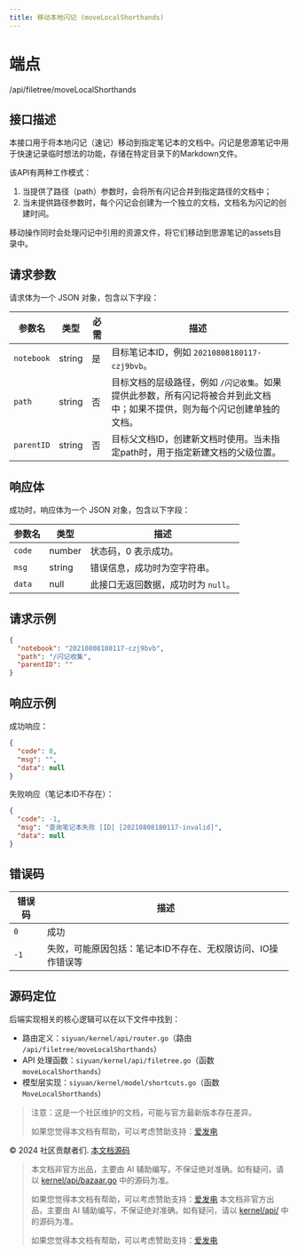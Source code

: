 ```yaml
---
title: 移动本地闪记 (moveLocalShorthands)
---
```

# 端点

/api/filetree/moveLocalShorthands

## 接口描述

本接口用于将本地闪记（速记）移动到指定笔记本的文档中。闪记是思源笔记中用于快速记录临时想法的功能，存储在特定目录下的Markdown文件。

该API有两种工作模式：

1.  当提供了路径（path）参数时，会将所有闪记合并到指定路径的文档中；
2.  当未提供路径参数时，每个闪记会创建为一个独立的文档，文档名为闪记的创建时间。

移动操作同时会处理闪记中引用的资源文件，将它们移动到思源笔记的assets目录中。

## 请求参数

请求体为一个 JSON 对象，包含以下字段：

| 参数名 | 类型 | 必需 | 描述 |
| --- | --- | --- | --- |
| `notebook` | string | 是 | 目标笔记本ID，例如 `20210808180117-czj9bvb`。 |
| `path` | string | 否 | 目标文档的层级路径，例如 `/闪记收集`。如果提供此参数，所有闪记将被合并到此文档中；如果不提供，则为每个闪记创建单独的文档。 |
| `parentID` | string | 否 | 目标父文档ID，创建新文档时使用。当未指定path时，用于指定新建文档的父级位置。 |

## 响应体

成功时，响应体为一个 JSON 对象，包含以下字段：

| 参数名 | 类型 | 描述 |
| --- | --- | --- |
| `code` | number | 状态码，0 表示成功。 |
| `msg` | string | 错误信息，成功时为空字符串。 |
| `data` | null | 此接口无返回数据，成功时为 `null`。 |

## 请求示例

```json
{
  "notebook": "20210808180117-czj9bvb",
  "path": "/闪记收集",
  "parentID": ""
}
```

## 响应示例

成功响应：

```json
{
  "code": 0,
  "msg": "",
  "data": null
}
```

失败响应（笔记本ID不存在）：

```json
{
  "code": -1,
  "msg": "查询笔记本失败 [ID] [20210808180117-invalid]",
  "data": null
}
```

## 错误码

| 错误码 | 描述 |
| --- | --- |
| `0` | 成功 |
| `-1` | 失败，可能原因包括：笔记本ID不存在、无权限访问、IO操作错误等 |

## 源码定位

后端实现相关的核心逻辑可以在以下文件中找到：

-   路由定义：`siyuan/kernel/api/router.go`（路由 `/api/filetree/moveLocalShorthands`）
-   API 处理函数：`siyuan/kernel/api/filetree.go`（函数 `moveLocalShorthands`）
-   模型层实现：`siyuan/kernel/model/shortcuts.go`（函数 `MoveLocalShorthands`）

> 注意：这是一个社区维护的文档，可能与官方最新版本存在差异。
> 
> 如果您觉得本文档有帮助，可以考虑赞助支持：[爱发电](https://afdian.com/a/leolee9086?tab=feed)

© 2024 社区贡献者们. [本文档源码](https://github.com/siyuan-note/siyuan-kernelApi-docs)
> 本文档非官方出品，主要由 AI 辅助编写，不保证绝对准确。如有疑问，请以 [kernel/api/bazaar.go](https://github.com/siyuan-note/siyuan/blob/master/kernel/api/bazaar.go) 中的源码为准。
> 
> 如果您觉得本文档有帮助，可以考虑赞助支持：[爱发电](https://afdian.com/a/leolee9086?tab=feed)
> 本文档非官方出品，主要由 AI 辅助编写，不保证绝对准确。如有疑问，请以 [kernel/api/](https://github.com/siyuan-note/siyuan/blob/master/kernel/api/) 中的源码为准。
> 
> 如果您觉得本文档有帮助，可以考虑赞助支持：[爱发电](https://afdian.com/a/leolee9086?tab=feed)

